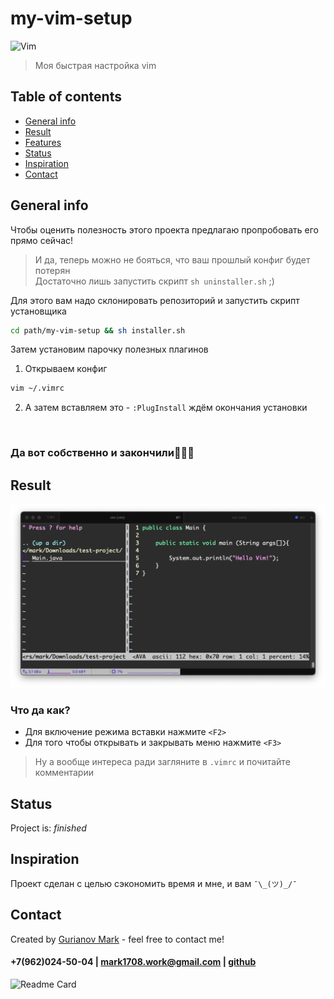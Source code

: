 # my-vim-setup
![Vim](https://img.shields.io/badge/-vim-0a0a0a?style=for-the-badge&logo=vim)
<br/>

> Моя быстрая настройка vim

## Table of contents
* [General info](#general-info)
* [Result](#result)
* [Features](#features)
* [Status](#status)
* [Inspiration](#inspiration)
* [Contact](#contact)


## General info
Чтобы оценить полезность этого проекта предлагаю пропробовать его прямо сейчас! 
> И да, теперь можно не бояться, что ваш прошлый конфиг будет потерян<br/>
> Достаточно лишь запустить скрипт `sh uninstaller.sh` ;)


Для этого вам надо склонировать репозиторий и запустить скрипт установщика
```bash
cd path/my-vim-setup && sh installer.sh
```
Затем установим парочку полезных плагинов
1. Открываем конфиг
```bash
vim ~/.vimrc
```
2. А затем вставляем это - `:PlugInstall` ждём окончания установки
<br/>

### Да вот собственно и закончили🤷🏻‍♂️

## Result
<img src="https://github.com/Mark1708/my-vim-setup/raw/main/demo.png" width="700"> 

### Что да как?
* Для включение режима вставки нажмите `<F2>`
* Для того чтобы открывать и закрывать меню нажмите `<F3>`
> Ну а вообще интереса ради загляните в `.vimrc` и почитайте комментарии

## Status
Project is: _finished_

## Inspiration
Проект сделан с целью сэкономить время и мне, и вам `¯\_(ツ)_/¯`

## Contact
Created by [Gurianov Mark](https://mark1708.github.io/) - feel free to contact me!
#### +7(962)024-50-04 | mark1708.work@gmail.com | [github](http://github.com/Mark1708)

![Readme Card](https://github-readme-stats.vercel.app/api/pin/?username=mark1708&repo=my-vim-setup&theme=chartreuse-dark&show_icons=true)

